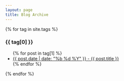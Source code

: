 ```yaml
---
layout: page
title: Blog Archive
---
```


{% for tag in site.tags %}
  <h3>{{ tag[0] }}</h3>
  <ul>
    {% for post in tag[1] %}
      <li><a href="{{ post.url }}">{{ post.date | date: "%b %d %Y" }} - {{ post.title }}</a></li>
    {% endfor %}
  </ul>
{% endfor %}